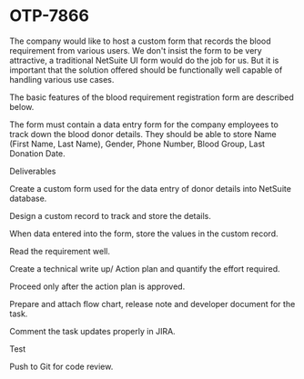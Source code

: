 # OTP-7866
The company would like to host a custom form that records the blood requirement from various users. We don't insist the form to be very attractive, a traditional NetSuite UI form would do the job for us. But it is important that the solution offered should be functionally well capable of handling various use cases.

The basic features of the blood requirement registration form are described below.

The form must contain a data entry form for the company employees to track down the blood donor details. They should be able to store Name (First Name, Last Name), Gender, Phone Number, Blood Group, Last Donation Date.

Deliverables

Create a custom form used for the data entry of donor details into NetSuite database.

Design a custom record to track and store the details.

When data entered into the form, store the values in the custom record.

Read the requirement well.

Create a technical write up/ Action plan and quantify the effort required.

Proceed only after the action plan is approved.

Prepare and attach flow chart, release note and developer document for the task.

Comment the task updates properly in JIRA.

Test

Push to Git for code review.


